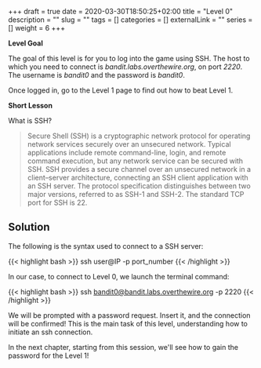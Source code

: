 +++
draft = true
date = 2020-03-30T18:50:25+02:00
title = "Level 0"
description = ""
slug = ""
tags = []
categories = []
externalLink = ""
series = []
weight = 6
+++

**Level Goal**

The goal of this level is for you to log into the game using SSH. The host to which you need to connect is *bandit.labs.overthewire.org*, on port *2220*. The username is *bandit0* and the password is *bandit0*.

Once logged in, go to the Level 1 page to find out how to beat Level 1.

**Short Lesson**

What is SSH?

>Secure Shell (SSH) is a cryptographic network protocol for operating network services
>securely over an unsecured network. Typical applications include remote command-line,
>login, and remote command execution, but any network service can be secured with SSH.
>SSH provides a secure channel over an unsecured network in a client–server architecture,
>connecting an SSH client application with an SSH server.
>The protocol specification distinguishes between two major versions, referred to as
>SSH-1 and SSH-2. The standard TCP port for SSH is 22.


## Solution ##

The following is the syntax used to connect to a SSH server:

{{< highlight bash >}}
ssh user@IP -p port_number
{{< /highlight >}}

In our case, to connect to Level 0, we launch the terminal command:

{{< highlight bash >}}
ssh bandit0@bandit.labs.overthewire.org -p 2220
{{< /highlight >}}

We will be prompted with a password request. Insert it, and the connection will be confirmed!
This is the main task of this level, understanding how to initiate an ssh connection.

In the next chapter, starting from this session, we'll see how to gain the password for the Level 1!
